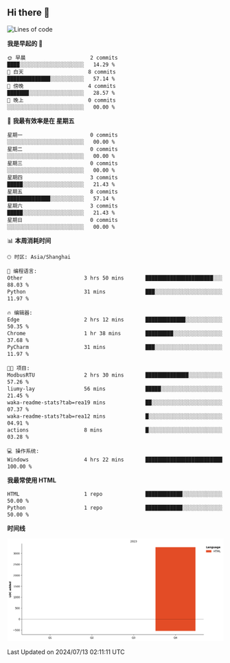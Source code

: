 ## Hi there 👋

<!--
**liumy-lay/liumy-lay** is a ✨ _special_ ✨ repository because its `README.md` (this file) appears on your GitHub profile.

Here are some ideas to get you started:

- 🔭 I’m currently working on ...
- 🌱 I’m currently learning ...
- 👯 I’m looking to collaborate on ...
- 🤔 I’m looking for help with ...
- 💬 Ask me about ...
- 📫 How to reach me: ...
- 😄 Pronouns: ...
- ⚡ Fun fact: ...
-->

<!--START_SECTION:waka-->
![Lines of code](https://img.shields.io/badge/%E4%BB%8E%E3%80%8CHello%20World%E3%80%8D%E8%B5%B7%E6%88%91%E5%B7%B2%E7%BB%8F%E5%86%99%E4%BA%86-3.3%20thousand%20%E8%A1%8C%E4%BB%A3%E7%A0%81-blue)

**我是早起的 🐤** 

```text
🌞 早晨                     2 commits           ████░░░░░░░░░░░░░░░░░░░░░   14.29 % 
🌆 白天                     8 commits           ██████████████░░░░░░░░░░░   57.14 % 
🌃 傍晚                     4 commits           ███████░░░░░░░░░░░░░░░░░░   28.57 % 
🌙 晚上                     0 commits           ░░░░░░░░░░░░░░░░░░░░░░░░░   00.00 % 
```
📅 **我最有效率是在 星期五** 

```text
星期一                      0 commits           ░░░░░░░░░░░░░░░░░░░░░░░░░   00.00 % 
星期二                      0 commits           ░░░░░░░░░░░░░░░░░░░░░░░░░   00.00 % 
星期三                      0 commits           ░░░░░░░░░░░░░░░░░░░░░░░░░   00.00 % 
星期四                      3 commits           █████░░░░░░░░░░░░░░░░░░░░   21.43 % 
星期五                      8 commits           ██████████████░░░░░░░░░░░   57.14 % 
星期六                      3 commits           █████░░░░░░░░░░░░░░░░░░░░   21.43 % 
星期日                      0 commits           ░░░░░░░░░░░░░░░░░░░░░░░░░   00.00 % 
```


📊 **本周消耗时间** 

```text
🕑︎ 时区: Asia/Shanghai

💬 编程语言: 
Other                    3 hrs 50 mins       ██████████████████████░░░   88.03 % 
Python                   31 mins             ███░░░░░░░░░░░░░░░░░░░░░░   11.97 % 

🔥 编辑器: 
Edge                     2 hrs 12 mins       █████████████░░░░░░░░░░░░   50.35 % 
Chrome                   1 hr 38 mins        █████████░░░░░░░░░░░░░░░░   37.68 % 
PyCharm                  31 mins             ███░░░░░░░░░░░░░░░░░░░░░░   11.97 % 

🐱‍💻 项目: 
ModbusRTU                2 hrs 30 mins       ██████████████░░░░░░░░░░░   57.26 % 
liumy-lay                56 mins             █████░░░░░░░░░░░░░░░░░░░░   21.45 % 
waka-readme-stats?tab=rea19 mins             ██░░░░░░░░░░░░░░░░░░░░░░░   07.37 % 
waka-readme-stats?tab=rea12 mins             █░░░░░░░░░░░░░░░░░░░░░░░░   04.91 % 
actions                  8 mins              █░░░░░░░░░░░░░░░░░░░░░░░░   03.28 % 

💻 操作系统: 
Windows                  4 hrs 22 mins       █████████████████████████   100.00 % 
```

**我最常使用 HTML** 

```text
HTML                     1 repo              ████████████░░░░░░░░░░░░░   50.00 % 
Python                   1 repo              ████████████░░░░░░░░░░░░░   50.00 % 
```



**时间线**

![Lines of Code chart](https://raw.githubusercontent.com/liumy-lay/liumy-lay/main/assets/bar_graph.png)


 Last Updated on 2024/07/13 02:11:11 UTC
<!--END_SECTION:waka-->
